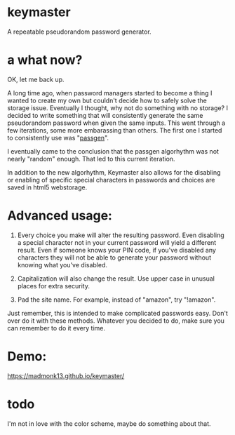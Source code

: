 # keymaster
A repeatable pseudorandom password generator.  

# a what now?

OK, let me back up.

A long time ago, when password managers started to become a thing I wanted to create my own but couldn't decide how to safely solve the storage issue.  Eventually I thought, why not do something with no storage?  I decided to write something that will consistently generate the same pseudorandom password when given the same inputs.  This went through a few iterations, some more embarassing than others.  The first one I started to consistently use was "<a href='https://github.com/madmonk13/passgen'>passgen</a>".

I eventually came to the conclusion that the passgen algorhythm was not nearly "random" enough.  That led to this current iteration.

In addition to the new algorhythm, Keymaster also allows for the disabling or enabling of specific special characters in passwords and choices are saved in html5 webstorage.

# Advanced usage:

1. Every choice you make will alter the resulting password.  Even disabling a special character not in your current password will yield a different result.  Even if someone knows your PIN code, if you've disabled any characters they will not be able to generate your password without knowing what you've disabled.

2. Capitalization will also change the result.  Use upper case in unusual places for extra security.

3. Pad the site name.  For example, instead of "amazon", try "!amazon".

Just remember, this is intended to make complicated passwords easy.  Don't over do it with these methods.  Whatever you decided to do, make sure you can remember to do it every time.

# Demo:
https://madmonk13.github.io/keymaster/

# todo
I'm not in love with the color scheme, maybe do something about that.

